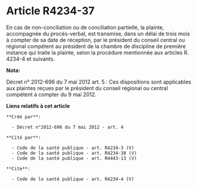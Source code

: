 # Article R4234-37

En cas de non-conciliation ou de conciliation partielle, la plainte, accompagnée du procès-verbal, est transmise, dans un
délai de trois mois à compter de sa date de réception, par le président du conseil central ou régional compétent au président
de la chambre de discipline de première instance qui traite la plainte, selon la procédure mentionnée aux articles R. 4234-4
et suivants.

**Nota:**

Décret n° 2012-696 du 7 mai 2012 art. 5 : Ces dispositions sont applicables aux plaintes reçues par le président du conseil
régional ou central compétent à compter du 9 mai 2012.

**Liens relatifs à cet article**

	**Créé par**:

	  - Décret n°2012-696 du 7 mai 2012 - art. 4

	**Cité par**:

	  - Code de la santé publique - art. R4234-3 (V)
	  - Code de la santé publique - art. R4234-38 (V)
	  - Code de la santé publique - art. R4443-13 (V)

	**Cite**:

	  - Code de la santé publique - art. R4234-4 (V)
